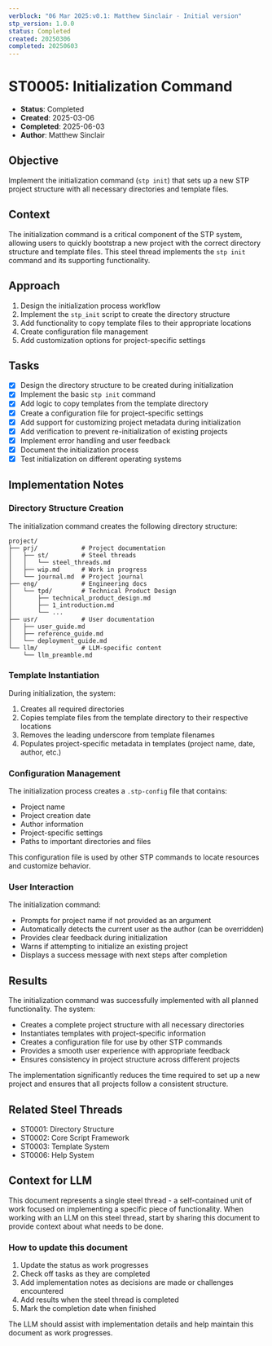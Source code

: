 ```yaml
---
verblock: "06 Mar 2025:v0.1: Matthew Sinclair - Initial version"
stp_version: 1.0.0
status: Completed
created: 20250306
completed: 20250603
---
```

# ST0005: Initialization Command

- **Status**: Completed
- **Created**: 2025-03-06
- **Completed**: 2025-06-03
- **Author**: Matthew Sinclair

## Objective

Implement the initialization command (`stp init`) that sets up a new STP project structure with all necessary directories and template files.

## Context

The initialization command is a critical component of the STP system, allowing users to quickly bootstrap a new project with the correct directory structure and template files. This steel thread implements the `stp init` command and its supporting functionality.

## Approach

1. Design the initialization process workflow
2. Implement the `stp_init` script to create the directory structure
3. Add functionality to copy template files to their appropriate locations
4. Create configuration file management
5. Add customization options for project-specific settings

## Tasks

- [x] Design the directory structure to be created during initialization
- [x] Implement the basic `stp init` command
- [x] Add logic to copy templates from the template directory
- [x] Create a configuration file for project-specific settings
- [x] Add support for customizing project metadata during initialization
- [x] Add verification to prevent re-initialization of existing projects
- [x] Implement error handling and user feedback
- [x] Document the initialization process
- [x] Test initialization on different operating systems

## Implementation Notes

### Directory Structure Creation

The initialization command creates the following directory structure:

```
project/
├── prj/            # Project documentation
│   ├── st/         # Steel threads
│   │   └── steel_threads.md
│   ├── wip.md      # Work in progress
│   └── journal.md  # Project journal
├── eng/            # Engineering docs
│   └── tpd/        # Technical Product Design
│       ├── technical_product_design.md
│       ├── 1_introduction.md
│       └── ...
├── usr/            # User documentation
│   ├── user_guide.md
│   ├── reference_guide.md
│   └── deployment_guide.md
└── llm/            # LLM-specific content
    └── llm_preamble.md
```

### Template Instantiation

During initialization, the system:
1. Creates all required directories
2. Copies template files from the template directory to their respective locations
3. Removes the leading underscore from template filenames
4. Populates project-specific metadata in templates (project name, date, author, etc.)

### Configuration Management

The initialization process creates a `.stp-config` file that contains:
- Project name
- Project creation date
- Author information
- Project-specific settings
- Paths to important directories and files

This configuration file is used by other STP commands to locate resources and customize behavior.

### User Interaction

The initialization command:
- Prompts for project name if not provided as an argument
- Automatically detects the current user as the author (can be overridden)
- Provides clear feedback during initialization
- Warns if attempting to initialize an existing project
- Displays a success message with next steps after completion

## Results

The initialization command was successfully implemented with all planned functionality. The system:

- Creates a complete project structure with all necessary directories
- Instantiates templates with project-specific information
- Creates a configuration file for use by other STP commands
- Provides a smooth user experience with appropriate feedback
- Ensures consistency in project structure across different projects

The implementation significantly reduces the time required to set up a new project and ensures that all projects follow a consistent structure.

## Related Steel Threads

- ST0001: Directory Structure
- ST0002: Core Script Framework
- ST0003: Template System
- ST0006: Help System

## Context for LLM

This document represents a single steel thread - a self-contained unit of work focused on implementing a specific piece of functionality. When working with an LLM on this steel thread, start by sharing this document to provide context about what needs to be done.

### How to update this document

1. Update the status as work progresses
2. Check off tasks as they are completed
3. Add implementation notes as decisions are made or challenges encountered
4. Add results when the steel thread is completed
5. Mark the completion date when finished

The LLM should assist with implementation details and help maintain this document as work progresses.
